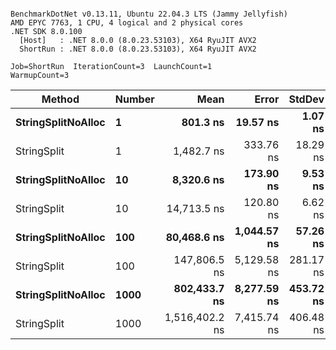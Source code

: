 ```

BenchmarkDotNet v0.13.11, Ubuntu 22.04.3 LTS (Jammy Jellyfish)
AMD EPYC 7763, 1 CPU, 4 logical and 2 physical cores
.NET SDK 8.0.100
  [Host]   : .NET 8.0.0 (8.0.23.53103), X64 RyuJIT AVX2
  ShortRun : .NET 8.0.0 (8.0.23.53103), X64 RyuJIT AVX2

Job=ShortRun  IterationCount=3  LaunchCount=1  
WarmupCount=3  

```
| Method             | Number | Mean           | Error       | StdDev    | Min            | Max            | Gen0    | Allocated |
|------------------- |------- |---------------:|------------:|----------:|---------------:|---------------:|--------:|----------:|
| **StringSplitNoAlloc** | **1**      |       **801.3 ns** |    **19.57 ns** |   **1.07 ns** |       **800.1 ns** |       **802.2 ns** |       **-** |         **-** |
| StringSplit        | 1      |     1,482.7 ns |   333.76 ns |  18.29 ns |     1,471.8 ns |     1,503.9 ns |  0.0381 |    3208 B |
| **StringSplitNoAlloc** | **10**     |     **8,320.6 ns** |   **173.90 ns** |   **9.53 ns** |     **8,314.6 ns** |     **8,331.5 ns** |       **-** |         **-** |
| StringSplit        | 10     |    14,713.5 ns |   120.80 ns |   6.62 ns |    14,707.3 ns |    14,720.5 ns |  0.3815 |   32080 B |
| **StringSplitNoAlloc** | **100**    |    **80,468.6 ns** | **1,044.57 ns** |  **57.26 ns** |    **80,405.3 ns** |    **80,516.7 ns** |       **-** |         **-** |
| StringSplit        | 100    |   147,806.5 ns | 5,129.58 ns | 281.17 ns |   147,508.1 ns |   148,066.4 ns |  3.6621 |  320800 B |
| **StringSplitNoAlloc** | **1000**   |   **802,433.7 ns** | **8,277.59 ns** | **453.72 ns** |   **802,000.4 ns** |   **802,905.4 ns** |       **-** |       **1 B** |
| StringSplit        | 1000   | 1,516,402.2 ns | 7,415.74 ns | 406.48 ns | 1,516,004.7 ns | 1,516,817.1 ns | 37.1094 | 3208001 B |
